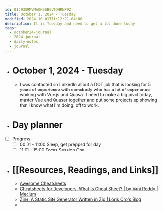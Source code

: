 ```yaml
---
id: 01J9399MVMAQH5SB6VTQHRNP9Z
title: October 1, 2024 - Tuesday
modified: 2024-10-01T11:12:21-04:00
description: It is Tuesday and need to get a lot done today.
tags:
  - october24-journal
  - 2024-journal
  - daily-notes
  - journal
---
```

- # October 1, 2024 - Tuesday
	- I was contacted on LinkedIn about a DOT job that is looking for 5 years of experience with somebody who has a lot of experience working with Vue.js and Quasar. I need to make a big pivot today, master Vue and Quasar together and put some projects up showing that I know what I'm doing. off to work.

- # Day planner
- [ ] Progress
	- [ ] 00:01 - 11:00 Sleep, get prepped for day
	- [ ] 11:01 - 15:00 Focus Session One

- # [[Resources, Readings, and Links]]
	- [Awesome Cheatsheets](https://lecoupa.github.io/awesome-cheatsheets/?source=post_page-----1bf378aafcb0--------------------------------)
	- [Cheatsheets for Developers. What Is Cheat Sheet? | by Vani Reddy | Medium](https://medium.com/@vrkunduri/cheatsheets-for-developers-1bf378aafcb0)
	- [Zine: A Static Site Generator Written in Zig | Loris Cro's Blog](https://kristoff.it/blog/zine-ssg-zig/?ref=dailydev)
	- 